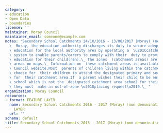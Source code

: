 ```yaml
---
category:
- education
- Open Data
- boundaries
license: ''
maintainer: Moray Council
maintainer_email: someone@example.com
notes: "Secondary School Catchments 24/10/2016 - 13/08/2017 (Moray) (non denominational)In\
  \  Moray, the education authority discharges its duty to secure adequate  and efficient\
  \ education for the local authority area by operating a  \u201Ccatchment area\u201D\
  \ system to enable parents/carers to comply with their  duty to provide efficient\
  \ education for their child(ren).\_ The zones  (catchment areas) are shown as delineated\
  \ areas on maps.\_ Information on  these catchment areas is available at the Moray\
  \ Council website.Most  parents of children living within the catchment area will\
  \ choose for  their children to attend the designated primary and secondary school\
  \ for  their catchment area.If  a parent wishes their child to be enrolled at a\
  \ school which is not the  designated catchment area school for their postal address,\
  \ they must  make an out-of-zone \u2018placing request\u2019.\_ "
organization: Moray Council
resources:
- format: FEATURE LAYER
  name: Secondary School Catchments 2016 - 2017 (Moray) (non denominational) FEATURE
    LAYER
  url: ''
schema: default
title: Secondary School Catchments 2016 - 2017 (Moray) (non denominational)
---
```

